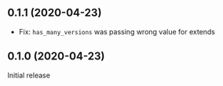 ## 0.1.1 (2020-04-23)

- Fix: `has_many_versions` was passing wrong value for extends

## 0.1.0 (2020-04-23)

Initial release
